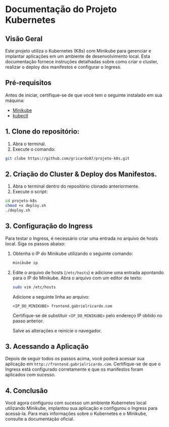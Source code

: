 # Documentação do Projeto Kubernetes

## Visão Geral

Este projeto utiliza o Kubernetes (K8s) com Minikube para gerenciar e implantar aplicações em um ambiente de desenvolvimento local. Esta documentação fornece instruções detalhadas sobre como criar o cluster, realizar o deploy dos manifestos e configurar o Ingress.

## Pré-requisitos

Antes de iniciar, certifique-se de que você tem o seguinte instalado em sua máquina:

- [Minikube](https://minikube.sigs.k8s.io/docs/start/) 
- [kubectl](https://kubernetes.io/docs/tasks/tools/install-kubectl/) 

## 1. Clone do repositório:

1. Abra o terminal.
2. Execute o comando:

```bash
git clobe https://github.com/gricardo87/projeto-k8s.git
```

## 2. Criação do Cluster & Deploy dos Manifestos.

1. Abra o terminal dentro do repositório clonado anteriormente.
2. Execute o script:

```bash
cd projeto-k8s
chmod +x deploy.sh
./deploy.sh
```

## 3. Configuração do Ingress

Para testar o Ingress, é necessário criar uma entrada no arquivo de hosts local. Siga os passos abaixo:

1. Obtenha o IP do Minikube utilizando o seguinte comando:

   ```bash
   minikube ip
   ```

2. Edite o arquivo de hosts (`/etc/hosts`) e adicione uma entrada apontando para o IP do Minikube. Abra o arquivo com um editor de texto:

   ```bash
   sudo vim /etc/hosts
   ```

   Adicione a seguinte linha ao arquivo:

   ```plaintext
   <IP_DO_MINIKUBE> frontend.gabrielricardo.com
   ```

   Certifique-se de substituir `<IP_DO_MINIKUBE>` pelo endereço IP obtido no passo anterior.

   Salve as alterações e reinicie o navegador.

## 3. Acessando a Aplicação

Depois de seguir todos os passos acima, você poderá acessar sua aplicação em `http://frontend.gabrielricardo.com`. Certifique-se de que o Ingress está configurado corretamente e que os manifestos foram aplicados com sucesso.

## 4. Conclusão

Você agora configurou com sucesso um ambiente Kubernetes local utilizando Minikube, implantou sua aplicação e configurou o Ingress para acessá-la. Para mais informações sobre o Kubernetes e o Minikube, consulte a documentação oficial.
